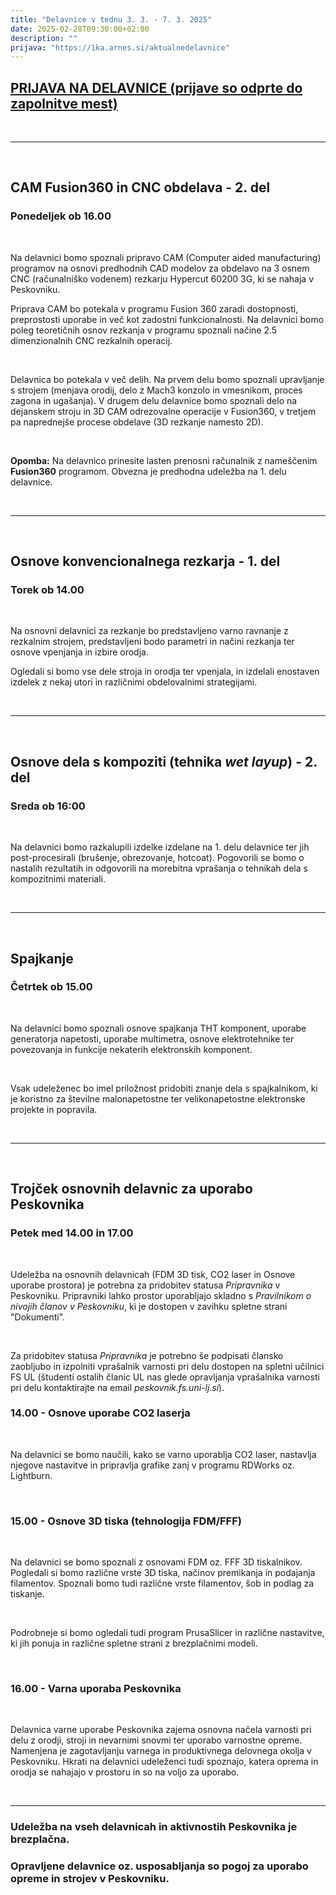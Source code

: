 ```yaml
---
title: "Delavnice v tednu 3. 3. - 7. 3. 2025"
date: 2025-02-28T09:30:00+02:00
description: ""
prijava: "https://1ka.arnes.si/aktualnedelavnice"
---
```


## [PRIJAVA NA DELAVNICE (prijave so odprte do zapolnitve mest)](https://1ka.arnes.si/aktualnedelavnice)

&nbsp;


---

&nbsp;

## CAM Fusion360 in CNC obdelava - 2. del
### Ponedeljek ob 16.00

&nbsp;


Na delavnici bomo spoznali pripravo CAM (Computer aided manufacturing) programov na osnovi predhodnih CAD modelov za obdelavo na 3 osnem CNC (računalniško vodenem) rezkarju Hypercut 60200 3G, ki se nahaja v Peskovniku. 

Priprava CAM bo potekala v programu Fusion 360 zaradi dostopnosti, preprostosti uporabe in več kot zadostni funkcionalnosti. Na delavnici bomo poleg teoretičnih osnov rezkanja v programu spoznali načine 2.5 dimenzionalnih CNC rezkalnih operacij. 

&nbsp;

Delavnica bo potekala v več delih. Na prvem delu bomo spoznali upravljanje s strojem (menjava orodij, delo z Mach3 konzolo in vmesnikom, proces zagona in ugašanja). V drugem delu delavnice bomo spoznali delo na dejanskem stroju in 3D CAM odrezovalne operacije v Fusion360, v tretjem pa naprednejše procese obdelave (3D rezkanje namesto 2D).   

&nbsp;

**Opomba:** Na delavnico prinesite lasten prenosni računalnik z nameščenim **Fusion360** programom. Obvezna je predhodna udeležba na 1. delu delavnice.

&nbsp;

---


&nbsp;

## Osnove konvencionalnega rezkarja - 1. del
### Torek ob 14.00

&nbsp;

Na osnovni delavnici za rezkanje bo predstavljeno varno ravnanje z rezkalnim strojem, predstavljeni bodo parametri in načini rezkanja ter osnove vpenjanja in izbire orodja. 

Ogledali si bomo vse dele stroja in orodja ter vpenjala, in izdelali enostaven izdelek z nekaj utori in različnimi obdelovalnimi strategijami.

&nbsp;


---

&nbsp;

## Osnove dela s kompoziti (tehnika *wet layup*) - 2. del 
### Sreda ob 16:00

&nbsp;

Na delavnici bomo razkalupili izdelke izdelane na 1. delu delavnice ter jih post-procesirali (brušenje, obrezovanje, hotcoat). Pogovorili se bomo o nastalih rezultatih in odgovorili na morebitna vprašanja o tehnikah dela s kompozitnimi materiali.

&nbsp;

---

&nbsp;

## Spajkanje
### Četrtek ob 15.00

&nbsp;

Na delavnici bomo spoznali osnove spajkanja THT komponent, uporabe generatorja napetosti, uporabe multimetra, osnove elektrotehnike ter povezovanja in funkcije nekaterih elektronskih komponent.

&nbsp;

Vsak udeleženec bo imel priložnost pridobiti znanje dela s spajkalnikom, ki je koristno za številne malonapetostne ter velikonapetostne elektronske projekte in popravila.

&nbsp;

---

&nbsp;

## Trojček osnovnih delavnic za uporabo Peskovnika
### Petek med 14.00 in 17.00


&nbsp;

Udeležba na osnovnih delavnicah (FDM 3D tisk, CO2 laser in Osnove uporabe prostora) je potrebna za pridobitev statusa _Pripravnika_ v Peskovniku. Pripravniki lahko prostor uporabljajo skladno s _Pravilnikom o nivojih članov v Peskovniku_, ki je dostopen v zavihku spletne strani "Dokumenti".  

&nbsp;

Za pridobitev statusa _Pripravnika_ je potrebno še podpisati člansko zaobljubo in izpolniti vprašalnik varnosti pri delu dostopen na spletni učilnici FS UL (študenti ostalih članic UL nas glede opravljanja vprašalnika varnosti pri delu kontaktirajte na email *peskovnik.fs.uni-lj.si*). 

### 14.00 - Osnove uporabe CO2 laserja

&nbsp;

Na delavnici se bomo naučili, kako se varno uporablja CO2 laser, nastavlja njegove nastavitve in pripravlja grafike zanj v programu RDWorks oz. Lightburn. 

&nbsp;



### 15.00 - Osnove 3D tiska (tehnologija FDM/FFF)

&nbsp;

Na delavnici se bomo spoznali z osnovami FDM oz. FFF 3D tiskalnikov. Pogledali si bomo različne vrste 3D tiska, načinov premikanja in podajanja filamentov. Spoznali bomo tudi različne vrste filamentov, šob in podlag za tiskanje.

&nbsp;

Podrobneje si bomo ogledali  tudi program PrusaSlicer in različne nastavitve, ki jih ponuja in različne spletne strani z brezplačnimi modeli. 

&nbsp;

### 16.00 - Varna uporaba Peskovnika

&nbsp;

Delavnica varne uporabe Peskovnika zajema osnovna načela varnosti pri delu z orodji, stroji in nevarnimi snovmi ter uporabo varnostne opreme. Namenjena je zagotavljanju varnega in produktivnega delovnega okolja v Peskovniku. Hkrati na delavnici udeleženci tudi spoznajo, katera oprema in orodja se nahajajo v prostoru in so na voljo za uporabo. 

&nbsp;

---



### Udeležba na vseh delavnicah in aktivnostih Peskovnika je brezplačna. 
### Opravljene delavnice oz. usposabljanja so pogoj za uporabo opreme in strojev v Peskovniku.